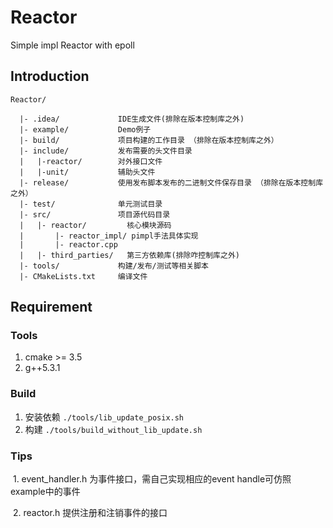 # Reactor
Simple impl Reactor with epoll

## Introduction
```
Reactor/

  |- .idea/             IDE生成文件(排除在版本控制库之外)
  |- example/           Demo例子
  |- build/             项目构建的工作目录 （排除在版本控制库之外）  
  |- include/           发布需要的头文件目录  
  |   |-reactor/        对外接口文件 
  |   |-unit/           辅助头文件
  |- release/           使用发布脚本发布的二进制文件保存目录 （排除在版本控制库之外） 
  |- test/              单元测试目录
  |- src/               项目源代码目录 
  |   |- reactor/ 		  核心模块源码
  |       |- reactor_impl/ pimpl手法具体实现
  |       |- reactor.cpp
  |   |- third_parties/   第三方依赖库(排除咋控制库之外) 
  |- tools/             构建/发布/测试等相关脚本 
  |- CMakeLists.txt     编译文件
```

## Requirement
### Tools
  1. cmake >= 3.5
  2. g++5.3.1
### Build
1. 安装依赖
```./tools/lib_update_posix.sh```
2. 构建
 ```./tools/build_without_lib_update.sh```

### Tips
  1. event_handler.h 为事件接口，需自己实现相应的event handle可仿照example中的事件
  
  2. reactor.h 提供注册和注销事件的接口
 
